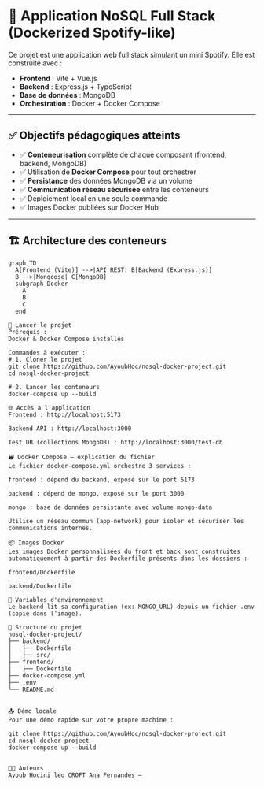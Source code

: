 # 🎵 Application NoSQL Full Stack (Dockerized Spotify-like)

Ce projet est une application web full stack simulant un mini Spotify. Elle est construite avec :
- **Frontend** : Vite + Vue.js
- **Backend** : Express.js + TypeScript
- **Base de données** : MongoDB
- **Orchestration** : Docker + Docker Compose

---

## ✅ Objectifs pédagogiques atteints

- ✅ **Conteneurisation** complète de chaque composant (frontend, backend, MongoDB)
- ✅ Utilisation de **Docker Compose** pour tout orchestrer
- ✅ **Persistance** des données MongoDB via un volume
- ✅ **Communication réseau sécurisée** entre les conteneurs
- ✅ Déploiement local en une seule commande
- ✅ Images Docker publiées sur Docker Hub

---

## 🏗️ Architecture des conteneurs

```mermaid
graph TD
  A[Frontend (Vite)] -->|API REST| B[Backend (Express.js)]
  B -->|Mongoose| C[MongoDB]
  subgraph Docker
    A
    B
    C
  end

🚀 Lancer le projet
Prérequis :
Docker & Docker Compose installés

Commandes à exécuter :
# 1. Cloner le projet
git clone https://github.com/AyoubHoc/nosql-docker-project.git
cd nosql-docker-project

# 2. Lancer les conteneurs
docker-compose up --build

🌐 Accès à l'application
Frontend : http://localhost:5173

Backend API : http://localhost:3000

Test DB (collections MongoDB) : http://localhost:3000/test-db

🗃️ Docker Compose – explication du fichier
Le fichier docker-compose.yml orchestre 3 services :

frontend : dépend du backend, exposé sur le port 5173

backend : dépend de mongo, exposé sur le port 3000

mongo : base de données persistante avec volume mongo-data

Utilise un réseau commun (app-network) pour isoler et sécuriser les communications internes.

📦 Images Docker
Les images Docker personnalisées du front et back sont construites automatiquement à partir des Dockerfile présents dans les dossiers :

frontend/Dockerfile

backend/Dockerfile

🔐 Variables d'environnement
Le backend lit sa configuration (ex: MONGO_URL) depuis un fichier .env (copié dans l’image).

📁 Structure du projet
nosql-docker-project/
├── backend/
│   ├── Dockerfile
│   ├── src/
├── frontend/
│   ├── Dockerfile
├── docker-compose.yml
├── .env
└── README.md


📤 Démo locale
Pour une démo rapide sur votre propre machine :

git clone https://github.com/AyoubHoc/nosql-docker-project.git
cd nosql-docker-project
docker-compose up --build


👨‍💻 Auteurs
Ayoub Hocini leo CROFT Ana Fernandes – 